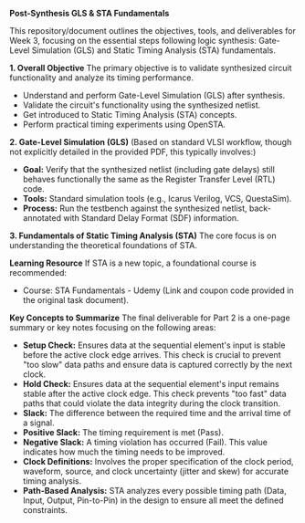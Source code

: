**Post-Synthesis GLS & STA Fundamentals**

This repository/document outlines the objectives, tools, and deliverables for Week 3, focusing on the essential steps following logic synthesis: Gate-Level Simulation (GLS) and Static Timing Analysis (STA) fundamentals.

**1. Overall Objective**
The primary objective is to validate synthesized circuit functionality and analyze its timing performance.
- Understand and perform Gate-Level Simulation (GLS) after synthesis.
- Validate the circuit's functionality using the synthesized netlist.
- Get introduced to Static Timing Analysis (STA) concepts.
- Perform practical timing experiments using OpenSTA.

**2. Gate-Level Simulation (GLS)**
(Based on standard VLSI workflow, though not explicitly detailed in the provided PDF, this typically involves:)
- **Goal:** Verify that the synthesized netlist (including gate delays) still behaves functionally the same as the Register Transfer Level (RTL) code.
- **Tools:** Standard simulation tools (e.g., Icarus Verilog, VCS, QuestaSim).
- **Process:** Run the testbench against the synthesized netlist, back-annotated with Standard Delay Format (SDF) information.

**3. Fundamentals of Static Timing Analysis (STA)**
The core focus is on understanding the theoretical foundations of STA.

**Learning Resource**
If STA is a new topic, a foundational course is recommended:
- Course: STA Fundamentals - Udemy (Link and coupon code provided in the original task document).

**Key Concepts to Summarize**
The final deliverable for Part 2 is a one-page summary or key notes focusing on the following areas:
- **Setup Check:** Ensures data at the sequential element's input is stable before the active clock edge arrives. This check is crucial to prevent "too slow" data paths and ensure data is captured correctly by the next clock.
- **Hold Check:** Ensures data at the sequential element's input remains stable after the active clock edge. This check prevents "too fast" data paths that could violate the data integrity during the clock transition.
- **Slack:** The difference between the required time and the arrival time of a signal.
- **Positive Slack:** The timing requirement is met (Pass).
- **Negative Slack:** A timing violation has occurred (Fail). This value indicates how much the timing needs to be improved.
- **Clock Definitions:** Involves the proper specification of the clock period, waveform, source, and clock uncertainty (jitter and skew) for accurate timing analysis.
- **Path-Based Analysis:** STA analyzes every possible timing path (Data, Input, Output, Pin-to-Pin) in the design to ensure all meet the defined constraints.
